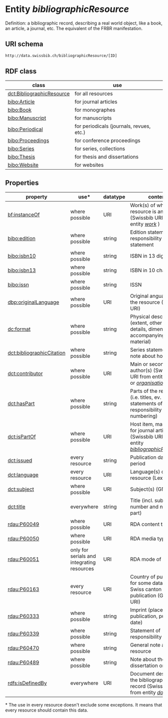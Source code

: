 # Entity *bibliographicResource*

Definition: a bibliographic record, describing a real world object, like a book, an article, a journal, etc. The equivalent of the FRBR manifestation.

## URI schema
```sh
http://data.swissbib.ch/bibliographicResource/[ID]
```

## RDF class

| class | use |
| --- | --- |
| [dct:BibliographicResource](http://purl.org/dc/terms/BibliographicResource) | for all resources |
| [bibo:Article](http://purl.org/ontology/bibo/Article) | for journal articles |
| [bibo:Book](http://purl.org/ontology/bibo/Book) | for monographes |
| [bibo:Manuscript](http://purl.org/ontology/bibo/Manuscript) | for manuscripts |
| [bibo:Periodical](http://purl.org/ontology/bibo/Periodical) | for periodicals (journals, revues, etc.) |
| [bibo:Proceedings](http://purl.org/ontology/bibo/Proceedings) | for conference proceedings |
| [bibo:Series](http://purl.org/ontology/bibo/Series) | for series, collections |
| [bibo:Thesis](http://purl.org/ontology/bibo/Thesis) | for thesis and dissertations |
| [bibo:Website](http://purl.org/ontology/bibo/Website) | for websites |

## Properties

| property | use* | datatype | content |
| --- | --- | --- | --- |
| [bf:instanceOf](http://bibframe.org/vocab/instanceOf) | where possible | URI | Work(s) of which the resource is an instance (Swissbib URI from entity [*work*](http://data.swissbib.ch/work) ) |
| [bibo:edition](http://purl.org/ontology/bibo/edition) | where possible | string | Edition statement and responsibility statement |
| [bibo:isbn10](http://purl.org/ontology/bibo/isbn10) | where possible | string | ISBN in 13 digits |
| [bibo:isbn13](http://purl.org/ontology/bibo/isbn13) | where possible | string | ISBN in 10 characters |
| [bibo:issn](http://purl.org/ontology/bibo/issn) | where possible | string | ISSN |
| [dbp:originalLanguage](http://dbpedia.org/ontology/originalLanguage) | where possible | URI | Original anguage of the resource (Lexvo URI) |
| [dc:format](http://purl.org/dc/elements/1.1/format) | where possible | string | Physical description (extent, other physical details, dimensions, accompanying material) |
| [dct:bibliographicCitation](http://purl.org/dc/terms/bibliographicCitation) | where possible | string | Series statement or note about host item |
| [dct:contributor](http://purl.org/dc/terms/contributor) | where possible | URI | Main or secondary author(s) (Swissbib URI from entity [*person*](http://data.swissbib.ch/person) or [*organisation*](http://data.swissbib.ch/organisation)) |
| [dct:hasPart](http://purl.org/dc/terms/hasPart) | where possible | string | Parts of the resource (i.e. titles, ev. statements of responsibility and numbering) |
| [dct:isPartOf](http://purl.org/dc/terms/isPartOf) | where possible | URI | Host item, mainly used for journal articles (Swissbib URI from entity [*bibliographicResource*](http://data.swissbib.ch/bibliographicResource)) |
| [dct:issued](http://purl.org/dc/terms/issued) | every resource | string | Publication date or period |
| [dct:language](http://purl.org/dc/terms/language) | every resource | URI | Language(s) of the resource (Lexvo URI) |
| [dct:subject](http://purl.org/dc/terms/subject) | where possible | URI | Subject(s) (GND URI) |
| [dct:title](http://purl.org/dc/terms/title) | everywhere | string | Title (incl. subtitle, number and name of part) |
| [rdau:P60049](http://www.rdaregistry.info/Elements/u/#P60049) | where possible | URI | RDA content type |
| [rdau:P60050](http://www.rdaregistry.info/Elements/u/#P60050) | where possible | URI | RDA media type |
| [rdau:P60051](http://www.rdaregistry.info/Elements/u/#P60051) | only for serials and integrating resources | URI | RDA mode of issuance |
| [rdau:P60163](http://www.rdaregistry.info/Elements/u/#P60163) | every resource | URI | Country of publication, for some data also Swiss canton of publication (Geonames URI) |
| [rdau:P60333](http://www.rdaregistry.info/Elements/u/#P60333) | where possible | string | Imprint (place of publication, publisher, date) |
| [rdau:P60339](http://www.rdaregistry.info/Elements/u/#P60339) | where possible | string | Statement of responsibility |
| [rdau:P60470](http://www.rdaregistry.info/Elements/u/#P60470) | where possible | string | General note about the resource |
| [rdau:P60489](http://www.rdaregistry.info/Elements/u/#P60489) | where possible | string | Note about the dissertation or thesis |
| [rdfs:isDefinedBy](http://www.w3.org/2000/01/rdf-schema#isDefinedBy) | everywhere | URI | Document describing the bibliographic record (Swissbib URI from entity [*document*](http://data.swissbib.ch/document)) |

\* The use in every resource doesn't exclude some exceptions. It means that every resource should contain this data.
